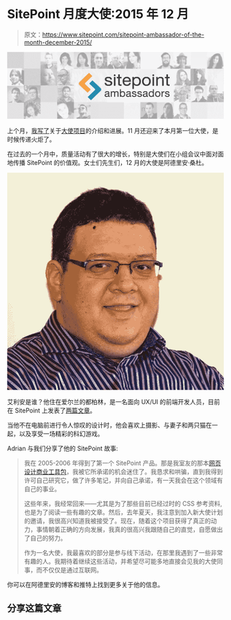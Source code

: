 # SitePoint 月度大使:2015 年 12 月

> 原文：<https://www.sitepoint.com/sitepoint-ambassador-of-the-month-december-2015/>

![SitePoint Ambassadors](img/e252ed31c89606b205978d44703b8126.png)

上个月，[我写了](https://www.sitepoint.com/sitepoint-ambassador-of-the-month-november-2015/)关于[大使项目](https://www.sitepoint.com/become-sitepoint-ambassador/)的介绍和进展。11 月还迎来了本月第一位大使，是时候传递火炬了。

在过去的一个月中，质量活动有了很大的增长，特别是大使们在小组会议中面对面地传播 SitePoint 的价值观。女士们先生们，12 月的大使是阿德里安·桑杜。

![Adrian Sandu](img/ce6f62009c4d1b58aabae93493abe422.png)

艾利安是谁？他住在爱尔兰的都柏林，是一名面向 UX/UI 的前端开发人员，目前在 SitePoint 上发表了[两篇文章](https://www.sitepoint.com/author/asandu/)。

当他不在电脑前进行令人惊叹的设计时，他会喜欢上摄影、与妻子和两只猫在一起，以及享受一场精彩的科幻游戏。

Adrian 与我们分享了他的 SitePoint 故事:

> 我在 2005-2006 年得到了第一个 SitePoint 产品。那是我室友的那本[网页设计商业工具包](https://www.sitepoint.com/premium/books/the-web-design-business-kit)，我被它所承诺的机会迷住了。我恳求和哄骗，直到我得到许可自己研究它，做了许多笔记，并向自己承诺，有一天我会在这个领域有自己的事业。
> 
> 这些年来，我经常回来——尤其是为了那些目前已经过时的 CSS 参考资料,也是为了阅读一些有趣的文章。然后，去年夏天，我注意到加入新大使计划的邀请，我很高兴知道我被接受了。现在，随着这个项目获得了真正的动力，事情朝着正确的方向发展，我真的很高兴我跟随自己的直觉，自愿做出了自己的努力。
> 
> 作为一名大使，我最喜欢的部分是参与线下活动，在那里我遇到了一些非常有趣的人。我期待着继续这些活动，并希望尽可能多地直接会见我的大使同事，而不仅仅是通过互联网。

你可以在阿德里安的博客和推特上找到更多关于他的信息。

## 分享这篇文章